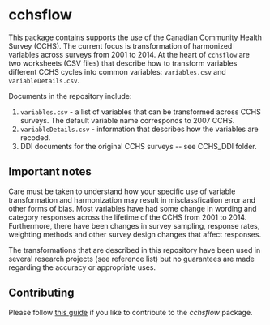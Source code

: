 # cchsflow

This package contains supports the use of the Canadian Community Health Survey (CCHS). The current focus is transformation of harmonized variables across surveys from 2001 to 2014. At the heart of `cchsflow` are two worksheets (CSV files) that describe how to transform variables different CCHS cycles into common variables: `variables.csv` and `variableDetails.csv`.

Documents in the repository include:

1. `variables.csv` - a list of variables that can be transformed across CCHS surveys. The default variable name corresponds to 2007 CCHS.  
2. `variableDetails.csv` - information that describes how the variables are recoded. 
3. DDI documents for the original CCHS surveys -- see CCHS_DDI folder.

## Important notes

Care must be taken to understand how your specific use of variable transformation and harmonization may result in misclassfication error and other forms of bias. Most variables have had some change in wording and category responses across the lifetime of the CCHS from 2001 to 2014. Furthermore, there have been changes in survey sampling, response rates, weighting methods and other survey design changes that affect responses.  

The transformations that are described in this repository have been used in several research projects (see reference list) but no guarantees are made regarding the accuracy or appropriate uses.

## Contributing

Please follow [this guide](CONTRIBUTING.md) if you like to contribute to
the *cchsflow* package.
